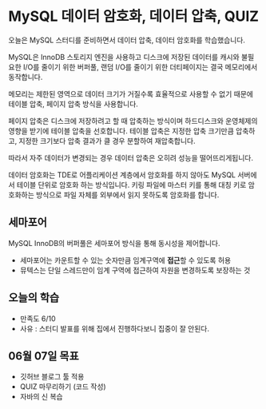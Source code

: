 # MySQL 데이터 암호화, 데이터 압축, QUIZ 
  
오늘은 MySQL 스터디를 준비하면서 데이터 압축, 데이터 암호화를 학습했습니다.

MySQL은 InnoDB 스토리지 엔진을 사용하고 디스크에 저장된 데이터를 
캐시와 불필요한 I/O를 줄이기 위한 버퍼풀, 랜덤 I/O를 줄이기 위한 더티페이지는 결국 메모리에서 동작합니다.  
  
메모리는 제한된 영역으로 데이터 크기가 거질수록 효율적으로 사용할 수 없기 때문에 
테이블 압축, 페이지 압축 방식을 사용합니다.  
  
페이지 압축은 디스크에 저장하려고 할 때 압축하는 방식이며 하드디스크와 운영체제의 영향을 받기에 
테이블 압축을 선호합니다. 테이블 압축은 지정한 압축 크기만큼 압축하고, 지정한 크기보다 압축 결과가 클 경우 
분할하여 재압축합니다.  
  
따라서 자주 데이터가 변경되는 경우 데이터 압축은 오히려 성능을 떨어뜨리게됩니다.  
  
데이터 암호화는 TDE로 어플리케이션 계층에서 암호화를 하지 않아도 MySQL 서버에서 
테이블 단위로 암호화 하는 방식입니다. 키링 파일에 마스터 키를 통해 대칭 키로 암호화하는 방식으로 
파일 자체를 외부에서 읽지 못하도록 암호화를 합니다.  
    
## 세마포어
MySQL InnoDB의 버퍼풀은 세마포어 방식을 통해 동시성을 제어합니다.  
  
+ 세마포어는 카운트할 수 있는 숫자만큼 임계구역에 **접근**할 수 있도록 허용  
+ 뮤텍스는 단일 스레드만이 임계 구역에 접근하여 자원을 변경하도록 보장하는 것  
  
## 오늘의 학습
+ 만족도 6/10
+ 사유 : 스터디 발표를 위해 집에서 진행하다보니 집중이 잘 안된다.
  
## 06월 07일 목표
+ 깃허브 블로그 툴 적용
+ QUIZ 마무리하기 (코드 작성)
+ 자바의 신 복습
  